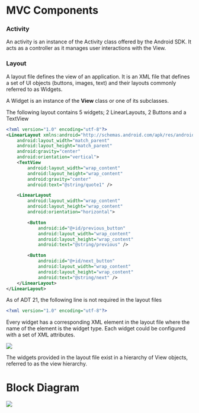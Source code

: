 # MVC Components

### Activity 

An activity is an instance of the Activity class offered by the Android SDK. It acts as a controller 
as it manages user interactions with the View.

### Layout

A layout file defines the view of an application. It is an XML file that defines a set of UI objects (buttons, images, text) and their layouts commonly referred to as Widgets. 

A Widget is an instance of the <b>View</b> class or one of its subclasses.

The following layout contains 5 widgets; 2 LinearLayouts, 2 Buttons and a TextView

```xml
<?xml version="1.0" encoding="utf-8"?>
<LinearLayout xmlns:android="http://schemas.android.com/apk/res/android"
    android:layout_width="match_parent"
    android:layout_height="match_parent"
    android:gravity="center"
    android:orientation="vertical">
    <TextView
        android:layout_width="wrap_content"
        android:layout_height="wrap_content"
        android:gravity="center"
        android:text="@string/quote1" />

    <LinearLayout
        android:layout_width="wrap_content"
        android:layout_height="wrap_content"
        android:orientation="horizontal">

        <Button
            android:id="@+id/previous_button"
            android:layout_width="wrap_content"
            android:layout_height="wrap_content"
            android:text="@string/previous" />

        <Button
            android:id="@+id/next_button"
            android:layout_width="wrap_content"
            android:layout_height="wrap_content"
            android:text="@string/next" />
    </LinearLayout>
</LinearLayout>
```
As of ADT 21, the following line is not required in the layout files

```xml
<?xml version="1.0" encoding="utf-8"?> 
```

Every widget has a corresponding XML element in the layout file where the name of the element is the widget type. Each widget could be configured with a set of XML attributes.

<img src="https://github.com/konceptsandcode/Android/blob/master/_misc/Basics/BrowseQuotes/_misc/layout_file.png">

The widgets provided in the layout file exist in a hierarchy of View objects, referred to as the view hierarchy. 


# Block Diagram

<img src="https://github.com/konceptsandcode/Android/blob/master/_misc/Basics/BrowseQuotes/_misc/MVC.png">

